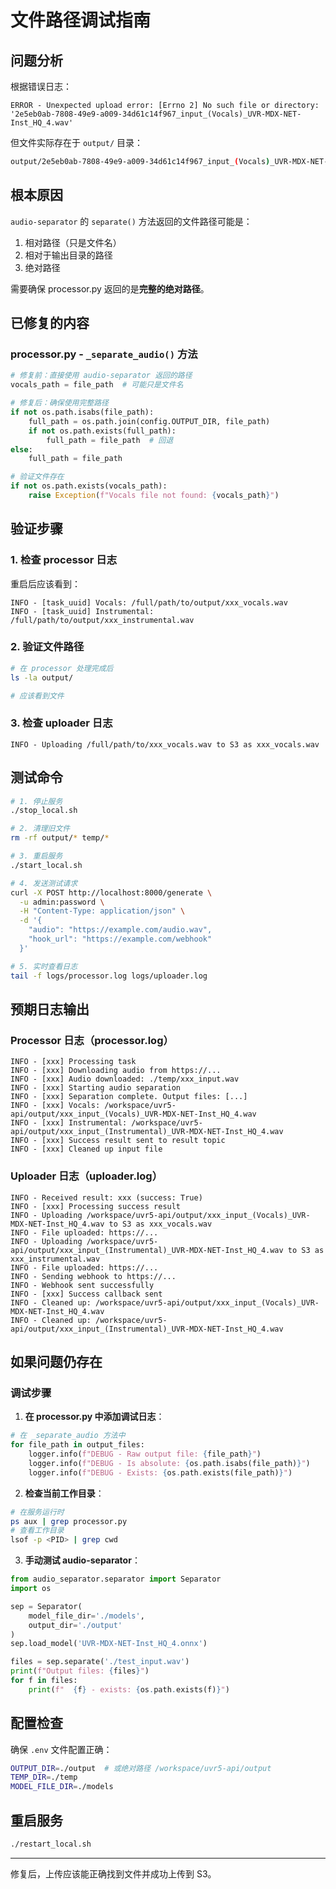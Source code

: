 # 文件路径调试指南

## 问题分析

根据错误日志：
```
ERROR - Unexpected upload error: [Errno 2] No such file or directory:
'2e5eb0ab-7808-49e9-a009-34d61c14f967_input_(Vocals)_UVR-MDX-NET-Inst_HQ_4.wav'
```

但文件实际存在于 `output/` 目录：
```bash
output/2e5eb0ab-7808-49e9-a009-34d61c14f967_input_(Vocals)_UVR-MDX-NET-Inst_HQ_4.wav
```

## 根本原因

`audio-separator` 的 `separate()` 方法返回的文件路径可能是：
1. 相对路径（只是文件名）
2. 相对于输出目录的路径
3. 绝对路径

需要确保 processor.py 返回的是**完整的绝对路径**。

## 已修复的内容

### processor.py - `_separate_audio()` 方法

```python
# 修复前：直接使用 audio-separator 返回的路径
vocals_path = file_path  # 可能只是文件名

# 修复后：确保使用完整路径
if not os.path.isabs(file_path):
    full_path = os.path.join(config.OUTPUT_DIR, file_path)
    if not os.path.exists(full_path):
        full_path = file_path  # 回退
else:
    full_path = file_path

# 验证文件存在
if not os.path.exists(vocals_path):
    raise Exception(f"Vocals file not found: {vocals_path}")
```

## 验证步骤

### 1. 检查 processor 日志

重启后应该看到：
```
INFO - [task_uuid] Vocals: /full/path/to/output/xxx_vocals.wav
INFO - [task_uuid] Instrumental: /full/path/to/output/xxx_instrumental.wav
```

### 2. 验证文件路径

```bash
# 在 processor 处理完成后
ls -la output/

# 应该看到文件
```

### 3. 检查 uploader 日志

```
INFO - Uploading /full/path/to/xxx_vocals.wav to S3 as xxx_vocals.wav
```

## 测试命令

```bash
# 1. 停止服务
./stop_local.sh

# 2. 清理旧文件
rm -rf output/* temp/*

# 3. 重启服务
./start_local.sh

# 4. 发送测试请求
curl -X POST http://localhost:8000/generate \
  -u admin:password \
  -H "Content-Type: application/json" \
  -d '{
    "audio": "https://example.com/audio.wav",
    "hook_url": "https://example.com/webhook"
  }'

# 5. 实时查看日志
tail -f logs/processor.log logs/uploader.log
```

## 预期日志输出

### Processor 日志（processor.log）

```
INFO - [xxx] Processing task
INFO - [xxx] Downloading audio from https://...
INFO - [xxx] Audio downloaded: ./temp/xxx_input.wav
INFO - [xxx] Starting audio separation
INFO - [xxx] Separation complete. Output files: [...]
INFO - [xxx] Vocals: /workspace/uvr5-api/output/xxx_input_(Vocals)_UVR-MDX-NET-Inst_HQ_4.wav
INFO - [xxx] Instrumental: /workspace/uvr5-api/output/xxx_input_(Instrumental)_UVR-MDX-NET-Inst_HQ_4.wav
INFO - [xxx] Success result sent to result topic
INFO - [xxx] Cleaned up input file
```

### Uploader 日志（uploader.log）

```
INFO - Received result: xxx (success: True)
INFO - [xxx] Processing success result
INFO - Uploading /workspace/uvr5-api/output/xxx_input_(Vocals)_UVR-MDX-NET-Inst_HQ_4.wav to S3 as xxx_vocals.wav
INFO - File uploaded: https://...
INFO - Uploading /workspace/uvr5-api/output/xxx_input_(Instrumental)_UVR-MDX-NET-Inst_HQ_4.wav to S3 as xxx_instrumental.wav
INFO - File uploaded: https://...
INFO - Sending webhook to https://...
INFO - Webhook sent successfully
INFO - [xxx] Success callback sent
INFO - Cleaned up: /workspace/uvr5-api/output/xxx_input_(Vocals)_UVR-MDX-NET-Inst_HQ_4.wav
INFO - Cleaned up: /workspace/uvr5-api/output/xxx_input_(Instrumental)_UVR-MDX-NET-Inst_HQ_4.wav
```

## 如果问题仍存在

### 调试步骤

1. **在 processor.py 中添加调试日志**：

```python
# 在 _separate_audio 方法中
for file_path in output_files:
    logger.info(f"DEBUG - Raw output file: {file_path}")
    logger.info(f"DEBUG - Is absolute: {os.path.isabs(file_path)}")
    logger.info(f"DEBUG - Exists: {os.path.exists(file_path)}")
```

2. **检查当前工作目录**：

```bash
# 在服务运行时
ps aux | grep processor.py
# 查看工作目录
lsof -p <PID> | grep cwd
```

3. **手动测试 audio-separator**：

```python
from audio_separator.separator import Separator
import os

sep = Separator(
    model_file_dir='./models',
    output_dir='./output'
)
sep.load_model('UVR-MDX-NET-Inst_HQ_4.onnx')

files = sep.separate('./test_input.wav')
print(f"Output files: {files}")
for f in files:
    print(f"  {f} - exists: {os.path.exists(f)}")
```

## 配置检查

确保 `.env` 文件配置正确：

```bash
OUTPUT_DIR=./output  # 或绝对路径 /workspace/uvr5-api/output
TEMP_DIR=./temp
MODEL_FILE_DIR=./models
```

## 重启服务

```bash
./restart_local.sh
```

---

修复后，上传应该能正确找到文件并成功上传到 S3。
